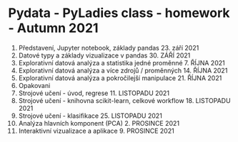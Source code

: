 # Pydata - PyLadies class - homework - Autumn 2021
1. Představení, Jupyter notebook, základy pandas  23. září 2021
2. Datové typy a základy vizualizace v pandas 30. ZÁŘÍ 2021
3. Explorativní datová analýza a statistika jedné proměnné 7. ŘÍJNA 2021
4. Explorativní datová analýza a více zdrojů / proměnných 14. ŘÍJNA 2021
5. Explorativní datová analýza a pokročilejší manipulace 21. ŘÍJNA 2021
6. Opakovani
7. Strojové učení - úvod, regrese 11. LISTOPADU 2021
8. Strojové učení - knihovna scikit-learn, celkové workflow 18. LISTOPADU 2021
9. Strojové učení - klasifikace 25. LISTOPADU 2021
10. Analýza hlavních komponent (PCA) 2. PROSINCE 2021
11. Interaktivní vizualizace a aplikace 9. PROSINCE 2021
